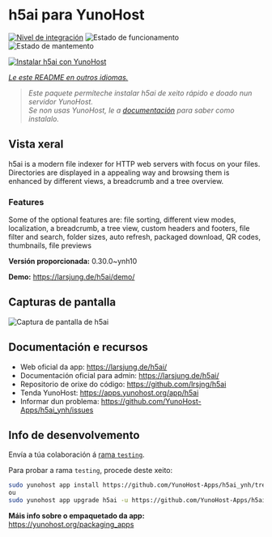<!--
NOTA: Este README foi creado automáticamente por <https://github.com/YunoHost/apps/tree/master/tools/readme_generator>
NON debe editarse manualmente.
-->

# h5ai para YunoHost

[![Nivel de integración](https://dash.yunohost.org/integration/h5ai.svg)](https://dash.yunohost.org/appci/app/h5ai) ![Estado de funcionamento](https://ci-apps.yunohost.org/ci/badges/h5ai.status.svg) ![Estado de mantemento](https://ci-apps.yunohost.org/ci/badges/h5ai.maintain.svg)

[![Instalar h5ai con YunoHost](https://install-app.yunohost.org/install-with-yunohost.svg)](https://install-app.yunohost.org/?app=h5ai)

*[Le este README en outros idiomas.](./ALL_README.md)*

> *Este paquete permíteche instalar h5ai de xeito rápido e doado nun servidor YunoHost.*  
> *Se non usas YunoHost, le a [documentación](https://yunohost.org/install) para saber como instalalo.*

## Vista xeral

h5ai is a modern file indexer for HTTP web servers with focus on your files. Directories are displayed in a appealing way and browsing them is enhanced by different views, a breadcrumb and a tree overview.

### Features

Some of the optional features are: file sorting, different view modes, localization, a breadcrumb, a tree view, custom headers and footers, file filter and search, folder sizes, auto refresh, packaged download, QR codes, thumbnails, file previews


**Versión proporcionada:** 0.30.0~ynh10

**Demo:** <https://larsjung.de/h5ai/demo/>

## Capturas de pantalla

![Captura de pantalla de h5ai](./doc/screenshots/screenshot.jpg)

## Documentación e recursos

- Web oficial da app: <https://larsjung.de/h5ai/>
- Documentación oficial para admin: <https://larsjung.de/h5ai/>
- Repositorio de orixe do código: <https://github.com/lrsjng/h5ai>
- Tenda YunoHost: <https://apps.yunohost.org/app/h5ai>
- Informar dun problema: <https://github.com/YunoHost-Apps/h5ai_ynh/issues>

## Info de desenvolvemento

Envía a túa colaboración á [rama `testing`](https://github.com/YunoHost-Apps/h5ai_ynh/tree/testing).

Para probar a rama `testing`, procede deste xeito:

```bash
sudo yunohost app install https://github.com/YunoHost-Apps/h5ai_ynh/tree/testing --debug
ou
sudo yunohost app upgrade h5ai -u https://github.com/YunoHost-Apps/h5ai_ynh/tree/testing --debug
```

**Máis info sobre o empaquetado da app:** <https://yunohost.org/packaging_apps>
